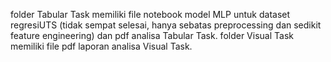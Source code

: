 folder Tabular Task memiliki file notebook model MLP untuk dataset regresiUTS (tidak sempat selesai, hanya sebatas preprocessing dan sedikit feature engineering) dan pdf analisa Tabular Task.
folder Visual Task memiliki file pdf laporan analisa Visual Task.
